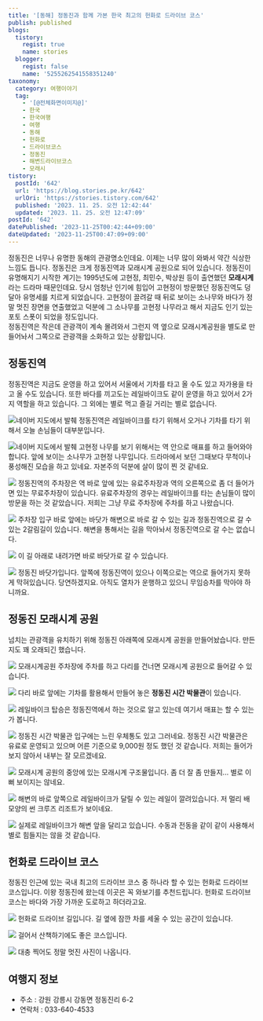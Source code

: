 ```yaml
---
title: '[동해] 정동진과 함께 가본 한국 최고의 헌화로 드라이브 코스'
publish: published
blogs:
  tistory:
    regist: true
    name: stories
  blogger:
    regist: false
    name: '5255262541558351240'
taxonomy:
  category: 여행이야기
  tag:
    - '[@전체화면이미지@]'
    - 한국
    - 한국여행
    - 여행
    - 동해
    - 헌화로
    - 드라이브코스
    - 정동진
    - 해변드라이브코스
    - 모래시
tistory:
  postId: '642'
  url: 'https://blog.stories.pe.kr/642'
  urlOri: 'https://stories.tistory.com/642'
  published: '2023. 11. 25. 오전 12:42:44'
  updated: '2023. 11. 25. 오전 12:47:09'
postId: '642'
datePublished: '2023-11-25T00:42:44+09:00'
dateUpdated: '2023-11-25T00:47:09+09:00'
---
```


정동진은 너무나 유명한 동해의 관광명소인데요. 이제는 너무 많이 와봐서 약간 식상한 느낌도 듭니다. 정동진은 크게 정동진역과 모래시계 공원으로 되어 있습니다. 정동진이 유명해지기 시작한 계기는 1995년도에 고현정, 최민수, 박상원 등이 출연했던 **모래시계**라는 드라마 때문인데요. 당시 엄청난 인기에 힘입어 고현정이 방문했던 정동진역도 덩달아 유명세를 치르게 되었습니다. 고현정이 끌려갈 때 뒤로 보이는 소나무와 바다가 정말 멋진 장면을 연출했었고 덕분에 그 소나무를 고현정 나무라고 해서 지금도 인기 있는 포토 스폿이 되었을 정도입니다.  
정동진역은 작은데 관광객이 계속 몰려와서 그런지 역 옆으로 모래시계공원을 별도로 만들어놔서 그쪽으로 관광객을 소화하고 있는 상황입니다.

## 정동진역

정동진역은 지금도 운영을 하고 있어서 서울에서 기차를 타고 올 수도 있고 자가용을 타고 올 수도 있습니다. 또한 바다를 끼고도는 레일바이크도 같이 운영을 하고 있어서 2가지 역할을 하고 있습니다. 그 외에는 별로 먹고 즐길 거리는 별로 없습니다.

![네이버 지도에서 발췌](images/2023-11-25-00-08-08.png)
정동진역은 레일바이크를 타기 위해서 오거나 기차를 타기 위해서 오늘 손님들이 대부분입니다.

![네이버 지도에서 발췌](images/2023-11-25-00-10-39.png)
고현정 나무를 보기 위해서는 역 안으로 매표를 하고 들어와야 합니다. 앞에 보이는 소나무가 고현정 나무입니다.
드라마에서 보던 그때보다 무척이나 풍성해진 모습을 하고 있네요. 자본주의 덕분에 살이 많이 찐 것 같네요.

![](./images/njo2_20231120_132231_1.jpg)
정동진역의 주차장은 역 바로 앞에 있는 유료주차장과 역의 오른쪽으로 좀 더 들어가면 있는 무료주차장이 있습니다. 유료주차장의 경우는 레일바이크를 타는 손님들이 많이 방문을 하는 것 같았습니다. 저희는 그냥 무료 주차장에 주차를 하고 나왔습니다.

![](./images/njo2_20231120_132310.jpg)
주차장 입구 바로 앞에는 바닷가 해변으로 바로 갈 수 있는 길과 정동진역으로 갈 수 있는 2갈림길이 있습니다.
해변을 통해서는 길을 막아놔서 정동진역으로 갈 수는 없습니다.

![](./images/njo2_20231120_132316_1.jpg)
이 길 아래로 내려가면 바로 바닷가로 갈 수 있습니다.

![](./images/njo2_20231120_132633.jpg)
정동진 바닷가입니다. 앞쪽에 정동진역이 있으나 이쪽으로는 역으로 들어가지 못하게 막혀있습니다. 당연하겠지요. 아직도 열차가 운행하고 있으니 무임승차를 막아야 하니까요.

## 정동진 모래시계 공원

넘치는 관광객을 유치하기 위해 정동진 아래쪽에 모래시계 공원을 만들어놨습니다. 만든지도 꽤 오래되긴 했습니다.

![](./images/njo2_20231120_123453_1.jpg)
모래시계공원 주차장에 주차를 하고 다리를 건너면 모래시계 공원으로 들어갈 수 있습니다.

![](./images/njo2_20231120_123546.jpg)
다리 바로 앞에는 기차를 활용해서 만들어 놓은 **정동진 시간 박물관**이 있습니다.

![](./images/njo2_20231120_123721_1.jpg)
레일바이크 탑승은 정동진역에서 하는 것으로 알고 있는데 여기서 매표는 할 수 있는가 봅니다.

![](./images/njo2_20231120_123747_1.jpg)
정동진 시간 박물관 입구에는 느린 우체통도 있고 그러네요. 정동진 시간 박물관은 유료로 운영되고 있으며 어른 기준으로 9,000원 정도 했던 것 같습니다. 저희는 들어가 보지 않아서 내부는 잘 모르겠네요.

![](./images/njo2_20231120_123801_1.jpg)
모래시계 공원의 중앙에 있는 모래시계 구조물입니다. 좀 더 잘 좀 만들지... 별로 이뻐 보이지는 않네요.

![](./images/njo2_20231120_124313_1.jpg)
해변의 바로 앞쪽으로 레일바이크가 달릴 수 있는 레일이 깔려있습니다. 저 멀리 배 모양의 썬 크루즈 리조트가 보이네요.

![](./images/njo2_20231120_130657_1.jpg)
실제로 레일바이크가 해변 앞을 달리고 있습니다. 수동과 전동을 같이 같이 사용해서 별로 힘들지는 않을 것 같습니다.

## 헌화로 드라이브 코스

정동진 인근에 있는 국내 최고의 드라이브 코스 중 하나라 할 수 있는 헌화로 드라이브 코스입니다. 이왕 정동진에 왔는데 이곳은 꼭 와보기를 추천드립니다. 헌화로 드라이브 코스는 바다와 가장 가까운 도로하고 하더라고요.

![](./images/njo2_20231120_140435.jpg)
헌화로 드라이브 길입니다. 길 옆에 잠깐 차를 세울 수 있는 공간이 있습니다.

![](./images/njo2_20231120_140308.jpg)
걸어서 산책하기에도 좋은 코스입니다.

![](./images/njo2_20231120_140403.jpg)
대충 찍어도 정말 멋진 사진이 나옵니다.

## 여행지 정보

- 주소 : 강원 강릉시 강동면 정동진리 6-2
- 연락처 : 033-640-4533
